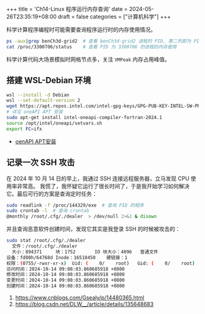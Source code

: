 +++
title = 'Ch14-Linux 程序运行内存查询'
date = 2024-05-26T23:35:19+08:00
draft = false
categories = ["计算机科学"]
+++

科学计算程序编程时可能需要查询程序运行时的内存使用情况。

```sh
ps -aux|grep benCh3d-grid2  # 查看 benCh3d-grid2 进程的 PID, 第二列即为 PID
cat /proc/3300706/status    # 查看 PID 为 3300706 的进程的内存使用
```

科学计算代码大场景模拟时网格节点多，关注 `VMPeak` 内存占用峰值。

## 搭建 WSL-Debian 环境

```sh
wsl --install -d Debian
wsl --set-default-version 2
wget https://apt.repos.intel.com/intel-gpg-keys/GPG-PUB-KEY-INTEL-SW-PRODUCTS.PUB
# 详见 oneAPI APT 安装
sudo apt-get install intel-oneapi-compiler-fortran-2024.1
source /opt/intel/oneapi/setvars.sh
export FC=ifx
```

- [oenAPI APT安装](https://www.intel.cn/content/www/cn/zh/developer/tools/oneapi/base-toolkit-download.html?operatingsystem=linux&linux-install-type=apt)

## 记录一次 SSH 攻击

在 2024 年 10 月 14 日的早上，我通过 SSH 连接远程服务器，立马发现 CPU 使用率非常高。
我慌了，我怀疑它运行了很长时间了，于是我开始学习如何解决它。最后可行的方案是查询定时任务：

```sh
sudo readlink -f /proc/144329/exe  # 查询 PID 的程序
sudo crontab -l  # 查询 crontab
@monthly /root/.cfg/./dealer  > /dev/null 2>&1 & disown
```

并且查询恶意软件创建时间，发现它其实是我登录 SSH 的时候被攻击的：

```sh
sudo stat /root/.cfg/./dealer
  文件：/root/.cfg/./dealer
  大小：894371    	块：1752       IO 块大小：4096   普通文件
设备：fd00h/64768d	Inode：16518450    硬链接：1
权限：(0755/-rwxr-xr-x)  Uid: (    0/    root)   Gid: (    0/    root)
访问时间：2024-10-14 09:08:03.860685918 +0800
修改时间：2024-10-14 09:08:03.860685918 +0800
变更时间：2024-10-14 09:08:03.860685918 +0800
创建时间：2024-10-14 09:08:03.860685918 +0800
```

1. https://www.cnblogs.com/Gsealy/p/14480365.html
2. https://blog.csdn.net/DLW__/article/details/135648683
